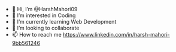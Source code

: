- 👋 Hi, I’m @HarshMahori09
- 👀 I’m interested in Coding
- 🌱 I’m currently learning Web Development
- 💞️ I’m looking to collaborate 
- 📫 How to reach me https://www.linkedin.com/in/harsh-mahori-9bb561246

<!---
HarshMahori09/HarshMahori09 is a ✨ special ✨ repository because its `README.md` (this file) appears on your GitHub profile.
You can click the Preview link to take a look at your changes.
--->
